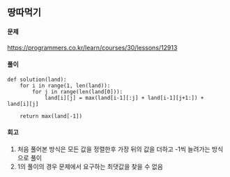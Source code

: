 ## 땅따먹기

#### 문제
https://programmers.co.kr/learn/courses/30/lessons/12913

#### 풀이
``` python3 
def solution(land):
    for i in range(1, len(land)):
        for j in range(len(land[0])):
            land[i][j] = max(land[i-1][:j] + land[i-1][j+1:]) + land[i][j]

    return max(land[-1])
```

#### 회고
1. 처음 풀어본 방식은 모든 값을 정렬한후 가장 뒤의 값을 더하고 -1씩 늘려가는 방식으로 풀이
2. 1의 풀이의 경우 문제에서 요구하는 최댓값을 찾을 수 없음

